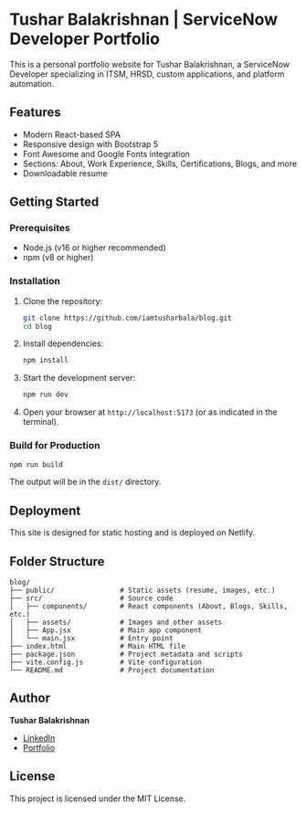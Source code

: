 
# Tushar Balakrishnan | ServiceNow Developer Portfolio

This is a personal portfolio website for Tushar Balakrishnan, a ServiceNow Developer specializing in ITSM, HRSD, custom applications, and platform automation.

## Features
- Modern React-based SPA
- Responsive design with Bootstrap 5
- Font Awesome and Google Fonts integration
- Sections: About, Work Experience, Skills, Certifications, Blogs, and more
- Downloadable resume

## Getting Started

### Prerequisites
- Node.js (v16 or higher recommended)
- npm (v8 or higher)

### Installation
1. Clone the repository:
	```sh
	git clone https://github.com/iamtusharbala/blog.git
	cd blog
	```
2. Install dependencies:
	```sh
	npm install
	```
3. Start the development server:
	```sh
	npm run dev
	```
4. Open your browser at `http://localhost:5173` (or as indicated in the terminal).

### Build for Production
```sh
npm run build
```
The output will be in the `dist/` directory.

## Deployment
This site is designed for static hosting and is deployed on Netlify.

## Folder Structure
```
blog/
├── public/                # Static assets (resume, images, etc.)
├── src/                   # Source code
│   ├── components/        # React components (About, Blogs, Skills, etc.)
│   ├── assets/            # Images and other assets
│   ├── App.jsx            # Main app component
│   └── main.jsx           # Entry point
├── index.html             # Main HTML file
├── package.json           # Project metadata and scripts
├── vite.config.js         # Vite configuration
└── README.md              # Project documentation
```

## Author
**Tushar Balakrishnan**
- [LinkedIn](https://www.linkedin.com/in/iamtusharbala/)
- [Portfolio](https://iamtusharbala.netlify.app/)

## License
This project is licensed under the MIT License.
